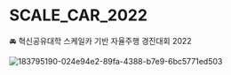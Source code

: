 # SCALE_CAR_2022
🚘 혁신공유대학 스케일카 기반 자율주행 경진대회 2022


![183795190-024e94e2-89fa-4388-b7e9-6bc5771ed503](https://user-images.githubusercontent.com/106136905/186146544-536e4f58-62d5-44fb-a851-1fdbb484a890.png)
